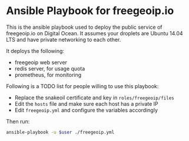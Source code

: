 # Ansible Playbook for freegeoip.io

This is the ansible playbook used to deploy the public service
of freegeoip.io on Digital Ocean. It assumes your droplets
are Ubuntu 14.04 LTS and have private networking to each other.

It deploys the following:

- freegeoip web server
- redis server, for usage quota
- prometheus, for monitoring

Following is a TODO list for people willing to use this playbook:

- Replace the snakeoil certificate and key in `roles/freegeoip/files`
- Edit the `hosts` file and make sure each host has a private IP
- Edit `freegeoip.yml` and configure the variables accordingly

Then run:

```bash
ansible-playbook -u $user ./freegeoip.yml
```
